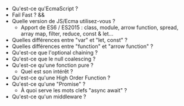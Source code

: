 - Qu'est-ce qu'EcmaScript ?
- Fail Fast ? &&
- Quelle version de JS/Ecma utilisez-vous ?
    - Apport de ES6 / ES2015 : class, module, arrow function, spread, array map, filter, reduce, const & let...
- Quelles différences entre "var" et "let, const" ?
- Quelles différences entre "function" et "arrow function" ?
- Qu'est-ce que l'optional chaining ?
- Qu'est-ce que le null coalescing ?
- Qu'est-ce qu'une fonction pure ?
    - Quel est son intérêt ?
- Qu'est-ce qu'une High Order Function ?
- Qu'est-ce qu'une "Promise" ?
    - À quoi serve les mots clefs "async await" ?
- Qu'est-ce qu'un middleware ? 